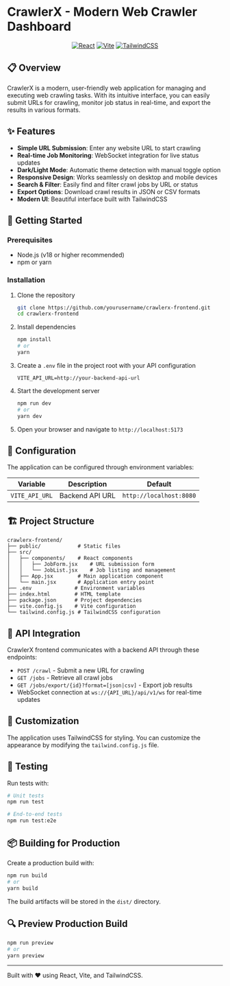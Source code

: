 # CrawlerX - Modern Web Crawler Dashboard

<div align="center">

[![React](https://img.shields.io/badge/React-19.1.0-61DAFB?style=flat-square&logo=react)](https://reactjs.org/)
[![Vite](https://img.shields.io/badge/Vite-7.0.0-646CFF?style=flat-square&logo=vite)](https://vitejs.dev/)
[![TailwindCSS](https://img.shields.io/badge/TailwindCSS-4.1.11-38B2AC?style=flat-square&logo=tailwind-css)](https://tailwindcss.com/)

</div>

## 📋 Overview

CrawlerX is a modern, user-friendly web application for managing and executing web crawling tasks. With its intuitive interface, you can easily submit URLs for crawling, monitor job status in real-time, and export the results in various formats.

## ✨ Features

- **Simple URL Submission**: Enter any website URL to start crawling
- **Real-time Job Monitoring**: WebSocket integration for live status updates
- **Dark/Light Mode**: Automatic theme detection with manual toggle option
- **Responsive Design**: Works seamlessly on desktop and mobile devices
- **Search & Filter**: Easily find and filter crawl jobs by URL or status
- **Export Options**: Download crawl results in JSON or CSV formats
- **Modern UI**: Beautiful interface built with TailwindCSS

## 🚀 Getting Started

### Prerequisites

- Node.js (v18 or higher recommended)
- npm or yarn

### Installation

1. Clone the repository
   ```bash
   git clone https://github.com/yourusername/crawlerx-frontend.git
   cd crawlerx-frontend
   ```

2. Install dependencies
   ```bash
   npm install
   # or
   yarn
   ```

3. Create a `.env` file in the project root with your API configuration
   ```
   VITE_API_URL=http://your-backend-api-url
   ```

4. Start the development server
   ```bash
   npm run dev
   # or
   yarn dev
   ```

5. Open your browser and navigate to `http://localhost:5173`

## 🔧 Configuration

The application can be configured through environment variables:

| Variable | Description | Default |
|----------|-------------|--------|
| `VITE_API_URL` | Backend API URL | `http://localhost:8080` |

## 🏗️ Project Structure

```
crawlerx-frontend/
├── public/            # Static files
├── src/
│   ├── components/    # React components
│   │   ├── JobForm.jsx    # URL submission form
│   │   └── JobList.jsx    # Job listing and management
│   ├── App.jsx        # Main application component
│   └── main.jsx       # Application entry point
├── .env              # Environment variables
├── index.html        # HTML template
├── package.json      # Project dependencies
├── vite.config.js    # Vite configuration
└── tailwind.config.js # TailwindCSS configuration
```

## 🔄 API Integration

CrawlerX frontend communicates with a backend API through these endpoints:

- `POST /crawl` - Submit a new URL for crawling
- `GET /jobs` - Retrieve all crawl jobs
- `GET /jobs/export/{id}?format=[json|csv]` - Export job results
- WebSocket connection at `ws://{API_URL}/api/v1/ws` for real-time updates

## 🎨 Customization

The application uses TailwindCSS for styling. You can customize the appearance by modifying the `tailwind.config.js` file.

## 🧪 Testing

Run tests with:

```bash
# Unit tests
npm run test

# End-to-end tests
npm run test:e2e
```

## 📦 Building for Production

Create a production build with:

```bash
npm run build
# or
yarn build
```

The build artifacts will be stored in the `dist/` directory.

## 🔍 Preview Production Build

```bash
npm run preview
# or
yarn preview
```



---

Built with ❤️ using React, Vite, and TailwindCSS.
